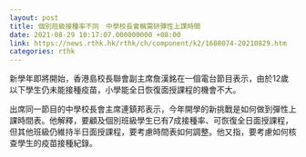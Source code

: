 ```yaml
---
layout: post
title: 個別班級接種率不同　中學校長會稱需研彈性上課時間
date: 2021-08-29 10:17:07.000000000 +08:00
link: https://news.rthk.hk/rthk/ch/component/k2/1608074-20210829.htm
categories: rthk
---
```


新學年即將開始，香港島校長聯會副主席詹漢銘在一個電台節目表示，由於12歲以下學生仍未能接種疫苗，小學能全日恢復面授課程的機會不大。

出席同一節目的中學校長會主席連鎮邦表示，今年開學的新挑戰是如何做到彈性上課時間表。他解釋，要顧及個別班級學生已有7成接種率、可恢復全日面授課程，但其他班級仍維持半日面授課程，要考慮時間表如何調整。他又指，要考慮如何核查學生的疫苗接種紀錄。
